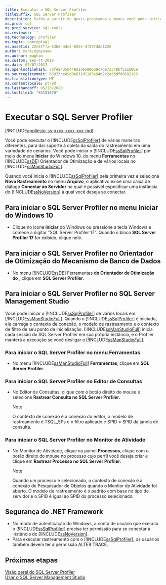 ```yaml
---
title: Executar o SQL Server Profiler
titleSuffix: SQL Server Profiler
description: Saiba a partir de quais programas e menus você pode iniciar o SQL Server Profiler e quais contextos de conexão, modelos e filtros são usados com a saída de rastreamento.
ms.prod: sql
ms.prod_service: sql-tools
ms.reviewer: ''
ms.technology: profiler
ms.topic: conceptual
ms.assetid: 22e57ffa-63b0-4de3-b92e-df297dda1226
author: markingmyname
ms.author: maghan
ms.custom: seo-lt-2019
ms.date: 07/07/2017
ms.openlocfilehash: 7bfe84350449d1de600699c7bb73348bf5a1b069
ms.sourcegitcommit: b8933ce09d0e631d1183a84d2c2ad3dfd0602180
ms.translationtype: HT
ms.contentlocale: pt-BR
ms.lasthandoff: 05/13/2020
ms.locfileid: "83151670"
---
```

# <a name="run-sql-server-profiler"></a>Executar o SQL Server Profiler

[!INCLUDE[appliesto-ss-xxxx-xxxx-xxx-md](../../includes/appliesto-ss-xxxx-xxxx-xxx-md.md)]

Você pode executar o [!INCLUDE[ssSqlProfiler](../../includes/sssqlprofiler-md.md)] de várias maneiras diferentes, para dar suporte à coleta da saída do rastreamento em uma variedade de cenários. Você pode iniciar o [!INCLUDE[ssSqlProfiler](../../includes/sssqlprofiler-md.md)] por meio do menu **Iniciar** do Windows 10, do menu **Ferramentas** no [!INCLUDE[ssDE](../../includes/ssde-md.md)] Orientador de Otimização e de vários locais no [!INCLUDE[ssManStudioFull](../../includes/ssmanstudiofull-md.md)].  
  
Quando você inicia o [!INCLUDE[ssSqlProfiler](../../includes/sssqlprofiler-md.md)] pela primeira vez e seleciona **Novo Rastreamento** no menu **Arquivo**, o aplicativo exibe uma caixa de diálogo **Conectar ao Servidor** na qual é possível especificar uma instância do [!INCLUDE[ssNoVersion](../../includes/ssnoversion-md.md)] à qual você deseja se conectar.  
## <a name="to-start-sql-server-profiler-from-the-windows-10-start-menu"></a>Para iniciar o SQL Server Profiler no menu Iniciar do Windows 10  
-  Clique no ícone **Iniciar** do Windows ou pressione a tecla Windows e comece a digitar "SQL Server Profiler 17". Quando o bloco **SQL Server Profiler 17** for exibido, clique nele.   

## <a name="to-start-sql-server-profiler-in-database-engine-tuning-advisor"></a>Para iniciar o SQL Server Profiler no Orientador de Otimização do Mecanismo de Banco de Dados  
-  No menu [!INCLUDE[ssDE](../../includes/ssde-md.md)] Ferramentas **do Orientador de Otimização do** , clique em **SQL Server Profiler**.  

## <a name="to-start-sql-server-profiler-in-sql-server-management-studio"></a>Para iniciar o SQL Server Profiler no SQL Server Management Studio  
 Você pode iniciar o [!INCLUDE[ssSqlProfiler](../../includes/sssqlprofiler-md.md)] de vários locais em [!INCLUDE[ssManStudioFull](../../includes/ssmanstudiofull-md.md)]. Quando o [!INCLUDE[ssSqlProfiler](../../includes/sssqlprofiler-md.md)] é iniciado, ele carrega o contexto de conexão, o modelo de rastreamento e o contexto de filtro de seu ponto de inicialização. [!INCLUDE[ssManStudioFull](../../includes/ssmanstudiofull-md.md)] inicia cada sessão do SQL Server Profiler em sua própria instância, e o Profiler manterá a execução se você desligar o [!INCLUDE[ssManStudioFull](../../includes/ssmanstudiofull-md.md)].  
### <a name="to-start-sql-server-profiler-from-the-tools-menu"></a>Para iniciar o SQL Server Profiler no menu Ferramentas  
-  No menu [!INCLUDE[ssManStudioFull](../../includes/ssmanstudiofull-md.md)] **Ferramentas**, clique em **SQL Server Profiler**.  

### <a name="to-start-sql-server-profiler-from-the-query-editor"></a>Para iniciar o SQL Server Profiler no Editor de Consultas  
- No Editor de Consultas, clique com o botão direito do mouse e selecione **Rastrear Consulta no SQL Server Profiler**.  

  > [!NOTE]  
  >  O contexto de conexão é a conexão do editor, o modelo de rastreamento é TSQL_SPs e o filtro aplicado é SPID = SPID da janela de consulta.  
    
### <a name="to-start-sql-server-profiler-from-activity-monitor"></a>Para iniciar o SQL Server Profiler no Monitor de Atividade  
- No Monitor de Atividade, clique no painel **Processos**, clique com o botão direito do mouse no processo cujo perfil você deseja criar e clique em **Rastrear Processo no SQL Server Profiler**.  

    > [!NOTE]  
    >  Quando um processo é selecionado, o contexto de conexão é a conexão do Pesquisador de Objetos quando o Monitor de Atividade foi aberto. O modelo de rastreamento é o padrão com base no tipo de servidor e o SPID é igual ao SPID do processo selecionado.  
    
## <a name="net-framework-security"></a>Segurança do .NET Framework  
- No modo de autenticação do Windows, a conta de usuário que executa o [!INCLUDE[ssSqlProfiler](../../includes/sssqlprofiler-md.md)] precisa ter permissão para se conectar à instância do [!INCLUDE[ssNoVersion](../../includes/ssnoversion-md.md)].  
- Para executar rastreamento com o [!INCLUDE[ssSqlProfiler](../../includes/sssqlprofiler-md.md)], os usuários também devem ter a permissão ALTER TRACE.  

## <a name="next-steps"></a>Próximas etapas  
 [Visão geral do SQL Server Profiler](../../tools/sql-server-profiler/sql-server-profiler.md)   
 [Usar o SQL Server Management Studio](https://msdn.microsoft.com/library/f289e978-14ca-46ef-9e61-e1fe5fd593be)  
